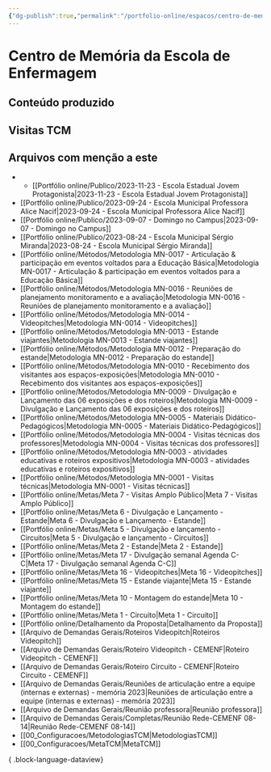 ```yaml
---
{"dg-publish":true,"permalink":"/portfolio-online/espacos/centro-de-memoria-da-escola-de-enfermagem/","tags":["💼/📍"],"created":"2024-02-14T12:36:18.574-03:00","updated":"2024-02-05T18:55:35.191-03:00"}
---
```



# Centro de Memória da Escola de Enfermagem

## Conteúdo produzido

## Visitas TCM

## Arquivos com menção a este

- - [[Portfólio online/Publico/2023-11-23 - Escola Estadual Jovem Protagonista\|2023-11-23 - Escola Estadual Jovem Protagonista]]
- [[Portfólio online/Publico/2023-09-24 - Escola Municipal Professora Alice Nacif\|2023-09-24 - Escola Municipal Professora Alice Nacif]]
- [[Portfólio online/Publico/2023-09-07 - Domingo no Campus\|2023-09-07 - Domingo no Campus]]
- [[Portfólio online/Publico/2023-08-24 - Escola Municipal Sérgio Miranda\|2023-08-24 - Escola Municipal Sérgio Miranda]]
- [[Portfólio online/Métodos/Metodologia MN-0017 - Articulação & participação em eventos voltados para a Educação Básica\|Metodologia MN-0017 - Articulação & participação em eventos voltados para a Educação Básica]]
- [[Portfólio online/Métodos/Metodologia MN-0016 - Reuniões de planejamento monitoramento e a avaliação\|Metodologia MN-0016 - Reuniões de planejamento monitoramento e a avaliação]]
- [[Portfólio online/Métodos/Metodologia MN-0014 - Videopitches\|Metodologia MN-0014 - Videopitches]]
- [[Portfólio online/Métodos/Metodologia MN-0013 - Estande viajantes\|Metodologia MN-0013 - Estande viajantes]]
- [[Portfólio online/Métodos/Metodologia MN-0012 - Preparação do estande\|Metodologia MN-0012 - Preparação do estande]]
- [[Portfólio online/Métodos/Metodologia MN-0010 - Recebimento dos visitantes aos espaços-exposições\|Metodologia MN-0010 - Recebimento dos visitantes aos espaços-exposições]]
- [[Portfólio online/Métodos/Metodologia MN-0009 - Divulgação e Lançamento das 06 exposições e dos roteiros\|Metodologia MN-0009 - Divulgação e Lançamento das 06 exposições e dos roteiros]]
- [[Portfólio online/Métodos/Metodologia MN-0005 - Materiais Didático-Pedagógicos\|Metodologia MN-0005 - Materiais Didático-Pedagógicos]]
- [[Portfólio online/Métodos/Metodologia MN-0004 - Visitas técnicas dos professores\|Metodologia MN-0004 - Visitas técnicas dos professores]]
- [[Portfólio online/Métodos/Metodologia MN-0003 - atividades educativas e roteiros expositivos\|Metodologia MN-0003 - atividades educativas e roteiros expositivos]]
- [[Portfólio online/Métodos/Metodologia MN-0001 - Visitas técnicas\|Metodologia MN-0001 - Visitas técnicas]]
- [[Portfólio online/Metas/Meta 7 - Visitas Amplo Público\|Meta 7 - Visitas Amplo Público]]
- [[Portfólio online/Metas/Meta 6 - Divulgação e Lançamento - Estande\|Meta 6 - Divulgação e Lançamento - Estande]]
- [[Portfólio online/Metas/Meta 5 - Divulgação e lançamento - Circuitos\|Meta 5 - Divulgação e lançamento - Circuitos]]
- [[Portfólio online/Metas/Meta 2 - Estande\|Meta 2 - Estande]]
- [[Portfólio online/Metas/Meta 17 - Divulgação semanal Agenda C-C\|Meta 17 - Divulgação semanal Agenda C-C]]
- [[Portfólio online/Metas/Meta 16 - Videopitches\|Meta 16 - Videopitches]]
- [[Portfólio online/Metas/Meta 15 - Estande viajante\|Meta 15 - Estande viajante]]
- [[Portfólio online/Metas/Meta 10 - Montagem do estande\|Meta 10 - Montagem do estande]]
- [[Portfólio online/Metas/Meta 1 - Circuito\|Meta 1 - Circuito]]
- [[Portfólio online/Detalhamento da Proposta\|Detalhamento da Proposta]]
- [[Arquivo de Demandas Gerais/Roteiros Videopitch\|Roteiros Videopitch]]
- [[Arquivo de Demandas Gerais/Roteiro Videopitch - CEMENF\|Roteiro Videopitch - CEMENF]]
- [[Arquivo de Demandas Gerais/Roteiro Circuito - CEMENF\|Roteiro Circuito - CEMENF]]
- [[Arquivo de Demandas Gerais/Reuniões de articulação entre a equipe (internas e externas) - memória 2023\|Reuniões de articulação entre a equipe (internas e externas) - memória 2023]]
- [[Arquivo de Demandas Gerais/Reunião professora\|Reunião professora]]
- [[Arquivo de Demandas Gerais/Completas/Reunião Rede-CEMENF 08-14\|Reunião Rede-CEMENF 08-14]]
- [[00_Configuracoes/MetodologiasTCM\|MetodologiasTCM]]
- [[00_Configuracoes/MetaTCM\|MetaTCM]]


{ .block-language-dataview}
